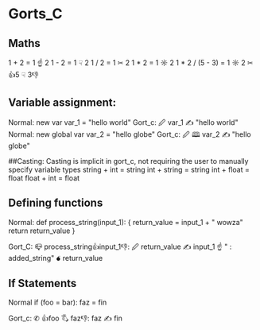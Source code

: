 ﻿# Gorts_C

## Maths

1 + 2 = 1 ☝ 2
1 - 2 = 1 ☟ 2
1 / 2 = 1 ✂ 2
1 * 2 = 1 ☼ 2
1 * 2 / (5 - 3) = 1 ☼ 2 ✂ 👍︎5 ☟ 3👎︎

## Variable assignment:
Normal: new var var_1 = "hello world" 
Gort_c: 🖉 var_1 ✍ "hello world"
Normal: new global var var_2 = "hello globe" 
Gort_c: 🖉 🕮 var_2 ✍ "hello globe"

##Casting:
Casting is implicit in gort_c, not requiring the user to manually specify variable types
string + int = string
int + string = string
int + float = float
float + int = float

## Defining functions
Normal:
def process_string(input_1):
{
	return_value = input_1 + " wowza"
	return return_value
}

Gort_C:
📪︎ process_string👍︎input_1👎︎:
	🖉 return_value ✍ input_1 ☝ " : added_string"
	💣︎ return_value

## If Statements
Normal 
if (foo = bar):
	faz = fin

Gort_c:
✆ 👍︎foo 🖏 faz👎︎:
	faz ✍ fin
